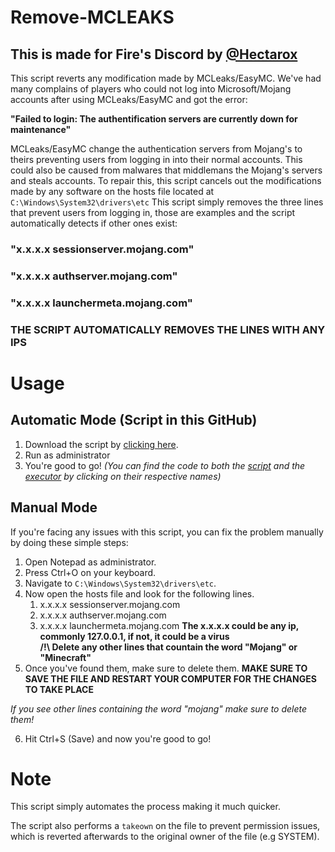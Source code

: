 # Remove-MCLEAKS

## This is made for Fire's Discord by [@Hectarox](https://discord.com/users/595285763613130759)

This script reverts any modification made by MCLeaks/EasyMC. We've had many complains of players who could not log into Microsoft/Mojang accounts after using MCLeaks/EasyMC and got the error:

**"Failed to login: The authentification servers are currently down for maintenance"**

MCLeaks/EasyMC change the authentication servers from Mojang's to theirs preventing users from logging in into their normal accounts. This could also be caused from malwares that middlemans the Mojang's servers and steals accounts. To repair this, this script cancels out the modifications made by any software on the hosts file located at `C:\Windows\System32\drivers\etc`
This script simply removes the three lines that prevent users from logging in, those are examples and the script automatically detects if other ones exist:
### "x.x.x.x sessionserver.mojang.com"
### "x.x.x.x authserver.mojang.com"
### "x.x.x.x launchermeta.mojang.com"
### THE SCRIPT AUTOMATICALLY REMOVES THE LINES WITH ANY IPS
# Usage

## Automatic Mode (Script in this GitHub)

1. Download the script by [clicking here](https://github.com/berkantdu123/Remove-MCLEAKS/releases/latest/download/execute.bat). 
2. Run as administrator
3. You're good to go!
*(You can find the code to both the [script](https://github.com/berkantdu123/Remove-MCLEAKS/blob/main/reversehosts.ps1) and the [executor](https://github.com/berkantdu123/Remove-MCLEAKS/blob/main/execute.bat) by clicking on their respective names)*
   
## Manual Mode
If you're facing any issues with this script, you can fix the problem manually by doing these simple steps:
1. Open Notepad as administrator.
2. Press Ctrl+O on your keyboard.
3. Navigate to `C:\Windows\System32\drivers\etc`.
4. Now open the hosts file and look for the following lines.
   1. x.x.x.x sessionserver.mojang.com
   2. x.x.x.x authserver.mojang.com
   3. x.x.x.x launchermeta.mojang.com
      **The x.x.x.x could be any ip, commonly 127.0.0.1, if not, it could be a virus** <br>
      **/!\ Delete any other lines that countain the word "Mojang" or "Minecraft"**
5. Once you've found them, make sure to delete them.
**MAKE SURE TO SAVE THE FILE AND RESTART YOUR COMPUTER FOR THE CHANGES TO TAKE PLACE**

*If you see other lines containing the word "mojang" make sure to delete them!*

6. Hit Ctrl+S (Save) and now you're good to go!

# Note
This script simply automates the process making it much quicker.

The script also performs a `takeown` on the file to prevent permission issues, which is reverted afterwards to the original owner of the file (e.g SYSTEM).
